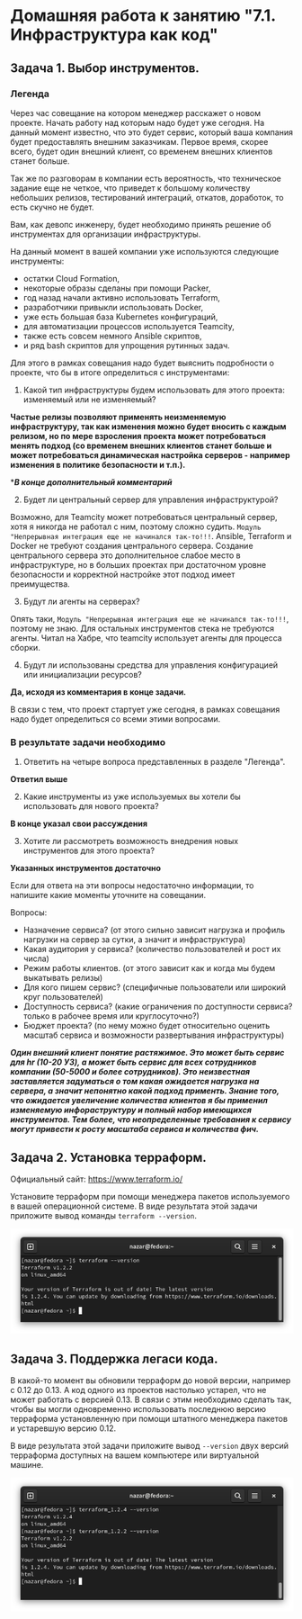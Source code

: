# Домашняя работа к занятию "7.1. Инфраструктура как код"

## Задача 1. Выбор инструментов. 
 
### Легенда
 
Через час совещание на котором менеджер расскажет о новом проекте. 
Начать работу над которым надо будет уже сегодня. 
На данный момент известно, что это будет сервис, который ваша компания будет предоставлять внешним заказчикам.
Первое время, скорее всего, будет один внешний клиент, со временем внешних клиентов станет больше.

Так же по разговорам в компании есть вероятность, что техническое задание еще не четкое, что приведет к большому
количеству небольших релизов, тестирований интеграций, откатов, доработок, то есть скучно не будет.  
   
Вам, как девопс инженеру, будет необходимо принять решение об инструментах для организации инфраструктуры.

На данный момент в вашей компании уже используются следующие инструменты: 
- остатки Сloud Formation, 
- некоторые образы сделаны при помощи Packer,
- год назад начали активно использовать Terraform, 
- разработчики привыкли использовать Docker, 
- уже есть большая база Kubernetes конфигураций, 
- для автоматизации процессов используется Teamcity, 
- также есть совсем немного Ansible скриптов, 
- и ряд bash скриптов для упрощения рутинных задач.  

Для этого в рамках совещания надо будет выяснить подробности о проекте, что бы в итоге определиться с инструментами:

1. Какой тип инфраструктуры будем использовать для этого проекта: изменяемый или не изменяемый?

**Частые релизы позволяют применять неизменяемую инфраструктуру, так как изменения можно будет вносить с каждым релизом, 
но по мере взросления проекта может потребоваться менять подход (со временем внешних клиентов станет больше и 
может потребоваться динамическая настройка серверов - например изменения в политике безопасности и т.п.).**

****В конце дополнительный комментарий***

2. Будет ли центральный сервер для управления инфраструктурой?

Возможно, для Teamcity может потребоваться центральный сервер, хотя я никогда не работал с ним, поэтому сложно судить.
`Модуль "Непрерывная интеграция еще не начинался так-то!!!`. Ansible, Terraform и Docker не требуют создания центрального сервера.
Создание центрального сервера это дополнительное слабое место в инфраструктуре, но в больших проектах при достаточном 
уровне безопасности и корректной настройке этот подход имеет преимущества. 

3. Будут ли агенты на серверах?

Опять таки, `Модуль "Непрерывная интеграция еще не начинался так-то!!!`, поэтому не знаю. Для остальных инструментов стека не требуются агенты.
Читал на Хабре, что teamcity использует агенты для процесса сборки.

4. Будут ли использованы средства для управления конфигурацией или инициализации ресурсов? 

**Да, исходя из комментария в конце задачи.**  

В связи с тем, что проект стартует уже сегодня, в рамках совещания надо будет определиться со всеми этими вопросами.

### В результате задачи необходимо

1. Ответить на четыре вопроса представленных в разделе "Легенда". 

**Ответил выше**

2. Какие инструменты из уже используемых вы хотели бы использовать для нового проекта?

**В конце указал свои рассуждения**

3. Хотите ли рассмотреть возможность внедрения новых инструментов для этого проекта?

**Указанных инструментов достаточно**

Если для ответа на эти вопросы недостаточно информации, то напишите какие моменты уточните на совещании.

Вопросы:
- Назначение сервиса? (от этого сильно зависит нагрузка и профиль нагрузки на сервер за сутки, а значит и инфраструктура)
- Какая аудитория у сервиса? (количество пользователей и рост их числа) 
- Режим работы клиентов. (от этого зависит как и когда мы будем выкатывать релизы)
- Для кого пишем сервис? (специфичные пользователи или широкий круг пользователей)
- Доступность сервиса? (какие ограничения по доступности сервиса? только в рабочее время или круглосуточно?)
- Бюджет проекта? (по нему можно будет относительно оценить масштаб сервиса и возможности развертывания инфраструктуры)

***Один внешний клиент понятие растяжимое. Это может быть сервис для hr (10-20 УЗ), а может быть сервис для всех сотрудников компании (50-5000 и более сотрудников).
Это неизвестная заставляется задуматься о том какая ожидается нагрузка на сервера, а значит непонятно какой подход применть.
Знание того, что ожидается увеличение количества клиентов я бы применил изменяемую инфораструктуру и полный набор имеющихся инструментов. 
Тем более, что неопределенные требования к сервису могут привести к росту масштаба сервиса и количества фич.*** 


## Задача 2. Установка терраформ. 

Официальный сайт: https://www.terraform.io/

Установите терраформ при помощи менеджера пакетов используемого в вашей операционной системе.
В виде результата этой задачи приложите вывод команды `terraform --version`.

![img.png](img.png)

## Задача 3. Поддержка легаси кода. 

В какой-то момент вы обновили терраформ до новой версии, например с 0.12 до 0.13. 
А код одного из проектов настолько устарел, что не может работать с версией 0.13. 
В связи с этим необходимо сделать так, чтобы вы могли одновременно использовать последнюю версию терраформа установленную при помощи
штатного менеджера пакетов и устаревшую версию 0.12. 

В виде результата этой задачи приложите вывод `--version` двух версий терраформа доступных на вашем компьютере 
или виртуальной машине.

![img_1.png](img_1.png)
